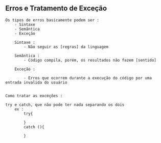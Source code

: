  ## Erros e Tratamento de Exceção

    Os tipos de erros basicamente podem ser :
        - Sintaxe
        - Semântica
        - Exceção

        Sintaxe :
            - Não seguir as [regras] da linguagem

        Semântica : 
            - Código compila, porém, os resultados não fazem [sentido]
        
        Exceção : 
        
            - Erros que ocorrem durante a execução do código por uma entrada invalida do usuário

            
    Como tratar as exceções :

    try e catch, que não pode ter nada separando os dois
        ex :
            try{

            }
            catch (){
                
            }

